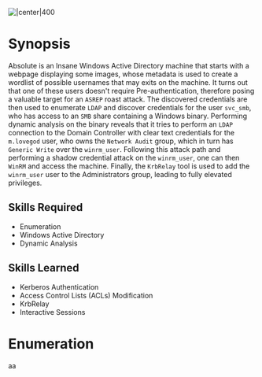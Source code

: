 ![|center|400](img/Absolute.png)

# Synopsis

Absolute is an Insane Windows Active Directory machine that starts with a webpage displaying some images, whose metadata is used to create a wordlist of possible usernames that may exits on the machine. It turns out that one of these users doesn't require Pre-authentication, therefore posing a valuable target for an `ASREP` roast attack. The discovered credentials are then used to enumerate `LDAP` and discover credentials for the user `svc_smb`, who has access to an `SMB` share containing a Windows binary. Performing dynamic analysis on the binary reveals that it tries to perform an `LDAP` connection to the Domain Controller with clear text credentials for the `m.lovegod` user, who owns the `Network Audit` group, which in turn has `Generic Write` over the `winrm_user`. Following this attack path and performing a shadow credential attack on the `winrm_user`, one can then `WinRM` and access the machine. Finally, the `KrbRelay` tool is used to add the `winrm_user` user to the Administrators group, leading to fully elevated privileges.

## Skills Required

- Enumeration
- Windows Active Directory
- Dynamic Analysis

## Skills Learned

- Kerberos Authentication
- Access Control Lists (ACLs) Modification
- KrbRelay
- Interactive Sessions

# Enumeration

aa
